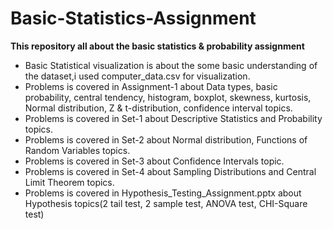 # Basic-Statistics-Assignment
 **This repository all about the basic statistics & probability assignment**
* Basic Statistical visualization is about the some basic understanding of the dataset,i used computer_data.csv for visualization.
* Problems is covered in Assignment-1 about Data types, basic probability, central tendency, histogram, boxplot, skewness, kurtosis, Normal distribution, Z & t-distribution, confidence interval topics.
* Problems is covered in Set-1 about Descriptive Statistics and Probability topics.
* Problems is covered in Set-2 about Normal distribution, Functions of Random Variables topics. 
* Problems is covered in Set-3 about Confidence Intervals topic.
* Problems is covered in Set-4 about Sampling Distributions and Central Limit Theorem topics.
* Problems is covered in Hypothesis_Testing_Assignment.pptx about Hypothesis topics(2 tail test, 2 sample test, ANOVA test, CHI-Square test)
